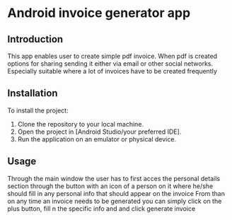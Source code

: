# Android invoice generator app

## Introduction
This app enables user to create simple pdf invoice. 
When pdf is created options for sharing sending it either via email or other social networks. 
Especially suitable where a lot of invoices have to be created frequently



## Installation
To install the project:
1. Clone the repository to your local machine.
2. Open the project in [Android Studio/your preferred IDE].
3. Run the application on an emulator or physical device.

## Usage
Through the main window the user has to first acces the personal details section through the button with an icon of a person on it where he/she should fill in any personal info that should appear on the invoice
From than on any time an invoice needs to be generated you can simply click on the plus button, fill n the specific info and and click generate invoice

